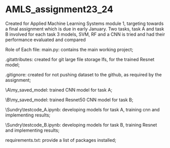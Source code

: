 # AMLS_assignment23_24
Created for Applied Machine Learning Systems module 1, targeting towards a final assignment which is due in early  January.
Two tasks, task A and task B involved
for each task 3 models, SVM, RF and a CNN is tried and had their performance evaluated and compared

Role of Each file:
main.py:
    contains the main working project;

.gitattributes:
    created for git large file storage lfs, for the trained Resnet model;

.gitignore:
    created for not pushing dataset to the github, as required by the assignment;

\A\my_saved_model:
    trained CNN model for task A;

\B\my_saved_model:
    trained Resnet50 CNN model for task B;

\Sundry\testcode_A.ipynb:
    developing models for task A, training cnn and implementing results;

\Sundry\testcode_B.ipynb:
    developing models for task B, training Resnet and implementing results;

requirements.txt:
    provide a list of packages installed;